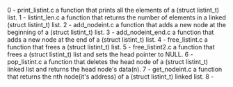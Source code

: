0 - print_listint.c
	a function that prints all the elements of a (struct listint_t) list.
1 - listint_len.c
	a function that returns the number of elements in a linked (struct listint_t) list.
2 - add_nodeint.c
	a function that adds a new node at the beginning of a (struct listint_t) list.
3 - add_nodeint_end.c
	a function that adds a new node at the end of a (struct listint_t) list.
4 - free_listint.c
	a function that frees a (struct listint_t) list.
5 - free_listint2.c
	a function that frees a (struct listint_t) list and sets the head pointer to NULL.
6 - pop_listint.c
	a function that deletes the head node of a (struct listint_t) linked list and returns the head node's data(n).
7 - get_nodeint.c
	a function that returns the nth node(it's address) of a (struct listint_t) linked list.
8 - 
	

